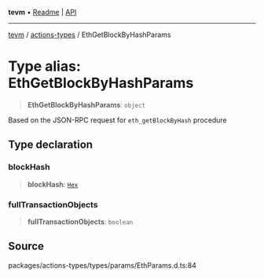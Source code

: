 **tevm** • [Readme](../../README.md) \| [API](../../modules.md)

***

[tevm](../../README.md) / [actions-types](../README.md) / EthGetBlockByHashParams

# Type alias: EthGetBlockByHashParams

> **EthGetBlockByHashParams**: `object`

Based on the JSON-RPC request for `eth_getBlockByHash` procedure

## Type declaration

### blockHash

> **blockHash**: [`Hex`](Hex.md)

### fullTransactionObjects

> **fullTransactionObjects**: `boolean`

## Source

packages/actions-types/types/params/EthParams.d.ts:84
